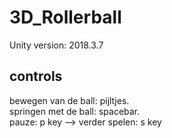 # 3D_Rollerball
Unity version: 2018.3.7
## controls
bewegen van de ball: pijltjes. <br>
springen met de ball: spacebar. <br>
pauze: p key --> verder spelen: s key 
